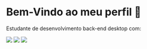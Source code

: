 <h1>Bem-Vindo ao meu perfil 👋</h1>
<p>Estudante de desenvolvimento back-end desktop com:</p>

<img src="https://github-readme-stats.vercel.app/api?username=joaovitor227&theme=dark"></img>
<img src="https://github-readme-stats.vercel.app/api/wakatime?username=willianrod&theme=dark&show_icons=true"></img>
<img src="https://github-readme-stats.vercel.app/api/top-langs/?username=joaovitor227&layout=compact"></img>

